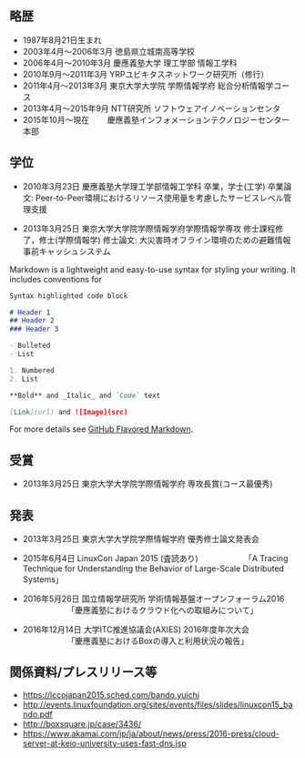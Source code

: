 ## 略歴

- 1987年8月21日生まれ
- 2003年4月～2006年3月 徳島県立城南高等学校
- 2006年4月～2010年3月 慶應義塾大学 理工学部 情報工学科
- 2010年9月～2011年3月 YRPユビキタスネットワーク研究所（修行）
- 2011年4月～2013年3月 東京大学大学院 学際情報学府 総合分析情報学コース
- 2013年4月～2015年9月 NTT研究所 ソフトウェアイノベーションセンタ
- 2015年10月～現在　　 慶應義塾インフォメーションテクノロジーセンター本部


## 学位

- 2010年3月23日 慶應義塾大学理工学部情報工学科 卒業，学士(工学)
  卒業論文: Peer-to-Peer環境におけるリソース使用量を考慮したサービスレベル管理支援

- 2013年3月25日 東京大学大学院学際情報学府学際情報学専攻 修士課程修了，修士(学際情報学)
  修士論文: 大災害時オフライン環境のための避難情報事前キャッシュシステム

Markdown is a lightweight and easy-to-use syntax for styling your writing. It includes conventions for

```markdown
Syntax highlighted code block

# Header 1
## Header 2
### Header 3

- Bulleted
- List

1. Numbered
2. List

**Bold** and _Italic_ and `Code` text

[Link](url) and ![Image](src)
```

For more details see [GitHub Flavored Markdown](https://guides.github.com/features/mastering-markdown/).

## 受賞

- 2013年3月25日 東京大学大学院学際情報学府 専攻長賞(コース最優秀)

## 発表

- 2013年3月25日 東京大学大学院学際情報学府 優秀修士論文発表会

- 2015年6月4日 LinuxCon Japan 2015 (査読あり)
　　　　　　「A Tracing Technique for Understanding the Behavior of Large-Scale Distributed Systems」

- 2016年5月26日 国立情報学研究所 学術情報基盤オープンフォーラム2016 
　　　　　　「慶應義塾におけるクラウド化への取組みについて」

- 2016年12月14日 大学ITC推進協議会(AXIES) 2016年度年次大会 
　　　　　　「慶應義塾におけるBoxの導入と利用状況の報告」

## 関係資料/プレスリリース等
- https://lccojapan2015.sched.com/bando.yuichi
- http://events.linuxfoundation.org/sites/events/files/slides/linuxcon15_bando.pdf
- http://boxsquare.jp/case/3436/
- https://www.akamai.com/jp/ja/about/news/press/2016-press/cloud-server-at-keio-university-uses-fast-dns.jsp


